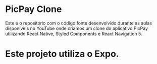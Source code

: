 # PicPay Clone
Este é o repositório com o código fonte desenvolvido durante as aulas disponíveis no YouTube onde criamos um clone do
aplicativo PicPay utilizando React Native, Styled Components e React Navigation 5.

# Este projeto utiliza o Expo.
